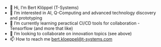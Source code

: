 - 👋 Hi, I’m Bert Klöppel (T-Systems) 
- 👀 I’m interested in AI, Q-Computing and advanced technology discovery and prototyping
- 🌱 I’m currently learning peractical CI/CD tools for collaboration - Tensorflow (and more that like)
- 💞️ I’m looking to collaborate on innovation topics (see above)
- 📫 How to reach me bert.kloeppel@t-systems.com

<!---
BKL42/BKL42 is a ✨ special ✨ repository because its `README.md` (this file) appears on your GitHub profile.
You can click the Preview link to take a look at your changes.
--->
